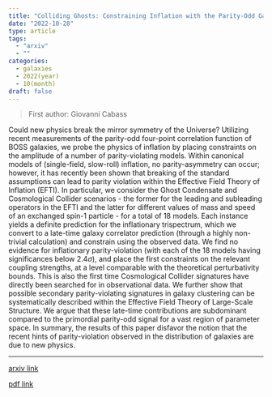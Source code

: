 ```yaml
---
title: "Colliding Ghosts: Constraining Inflation with the Parity-Odd Galaxy Four-Point Function"
date: "2022-10-28"
type: article
tags:
  - "arxiv"
  - ""
categories:
  - galaxies
  - 2022(year)
  - 10(month)
draft: false
---
```


> First author: Giovanni Cabass

 Could new physics break the mirror symmetry of the Universe? Utilizing recent
measurements of the parity-odd four-point correlation function of BOSS
galaxies, we probe the physics of inflation by placing constraints on the
amplitude of a number of parity-violating models. Within canonical models of
(single-field, slow-roll) inflation, no parity-asymmetry can occur; however, it
has recently been shown that breaking of the standard assumptions can lead to
parity violation within the Effective Field Theory of Inflation (EFTI). In
particular, we consider the Ghost Condensate and Cosmological Collider
scenarios - the former for the leading and subleading operators in the EFTI and
the latter for different values of mass and speed of an exchanged spin-$1$
particle - for a total of $18$ models. Each instance yields a definite
prediction for the inflationary trispectrum, which we convert to a late-time
galaxy correlator prediction (through a highly non-trivial calculation) and
constrain using the observed data. We find no evidence for inflationary
parity-violation (with each of the $18$ models having significances below
$2.4\sigma$), and place the first constraints on the relevant coupling
strengths, at a level comparable with the theoretical perturbativity bounds.
This is also the first time Cosmological Collider signatures have directly been
searched for in observational data. We further show that possible secondary
parity-violating signatures in galaxy clustering can be systematically
described within the Effective Field Theory of Large-Scale Structure. We argue
that these late-time contributions are subdominant compared to the primordial
parity-odd signal for a vast region of parameter space. In summary, the results
of this paper disfavor the notion that the recent hints of parity-violation
observed in the distribution of galaxies are due to new physics.

---
[arxiv link](http://arxiv.org/abs/2210.16320v1)

[pdf link](http://arxiv.org/pdf/2210.16320v1)